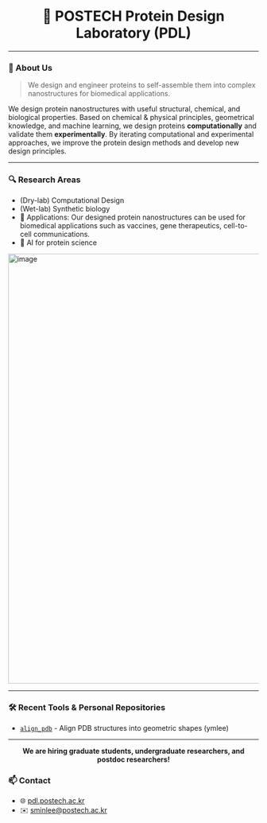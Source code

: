 <h1 align="center">🧬 POSTECH Protein Design Laboratory (PDL)</h1>

---

### 🧠 About Us

> We design and engineer proteins to self-assemble them into complex nanostructures for biomedical applications.

We design protein nanostructures with useful structural, chemical, and biological properties. Based on chemical & physical principles, geometrical knowledge, and machine learning, we design proteins **computationally** and validate them **experimentally**. By iterating computational and experimental approaches, we improve the protein design methods and develop new design principles.

---

### 🔍 Research Areas
- (Dry-lab) Computational Design
- (Wet-lab) Synthetic biology
- 🔗 Applications: 
  Our designed protein nanostructures can be used for biomedical applications such as vaccines, gene therapeutics, cell-to-cell communications. 
- 🧠 AI for protein science

<img width="1280" height="865" alt="image" src="https://github.com/user-attachments/assets/6593c0da-20a3-4859-bc72-5636202d553d" />

---

### 🛠️ Recent Tools & Personal Repositories
- [`align_pdb`](https://github.com/yourusername/align_pdb) - Align PDB structures into geometric shapes (ymlee)

---

<p align="center"><strong>We are hiring graduate students, undergraduate researchers, and postdoc researchers!</strong></p>

### 📫 Contact
- 🌐 [pdl.postech.ac.kr](https://pdl.postech.ac.kr/)
- ✉️ sminlee@postech.ac.kr
